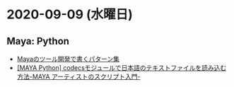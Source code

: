 # 2020-09-09 (水曜日)

## Maya: Python

- [Mayaのツール開発で書くパターン集](https://qiita.com/sho7noka/items/17fb05056f4a0a6e7eb5)
- [[MAYA Python] codecsモジュールで日本語のテキストファイルを読み込む方法-MAYA アーティストのスクリプト入門-](https://liquidjumper.com/maya/maya-python-codecs-open)